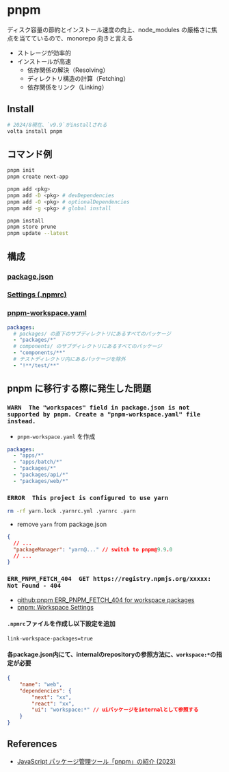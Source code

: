 # pnpm

ディスク容量の節約とインストール速度の向上、node_modules の厳格さに焦点を当てているので、monorepo 向きと言える

- ストレージが効率的
- インストールが高速
  - 依存関係の解決（Resolving）
  - ディレクトリ構造の計算（Fetching）
  - 依存関係をリンク（Linking）

## Install

```sh
# 2024/8現在、`v9.9`がinstallされる
volta install pnpm
```

## コマンド例

```sh
pnpm init
pnpm create next-app

pnpm add <pkg>
pnpm add -D <pkg> # devDependencies
pnpm add -O <pkg> # optionalDependencies
pnpm add -g <pkg> # global install

pnpm install
pnpm store prune
pnpm update --latest
```

## 構成

### [package.json](https://pnpm.io/package_json)

### [Settings (.npmrc)](https://pnpm.io/npmrc)

### [pnpm-workspace.yaml](https://pnpm.io/pnpm-workspace_yaml)

```yaml
packages:
  # packages/ の直下のサブディレクトリにあるすべてのパッケージ
  - "packages/*"
  # components/ のサブディレクトリにあるすべてのパッケージ
  - "components/**"
  # テストディレクトリ内にあるパッケージを除外
  - "!**/test/**"
```

## pnpm に移行する際に発生した問題

### `WARN  The "workspaces" field in package.json is not supported by pnpm. Create a "pnpm-workspace.yaml" file instead.`

- `pnpm-workspace.yaml` を作成

```yaml
packages:
  - "apps/*"
  - "apps/batch/*"
  - "packages/*"
  - "packages/api/*"
  - "packages/web/*"
```

### `ERROR  This project is configured to use yarn`

```sh
rm -rf yarn.lock .yarnrc.yml .yarnrc .yarn
```

- remove `yarn` from package.json

```json
{
  // ...
  "packageManager": "yarn@..." // switch to pnpm@9.9.0
  // ...
}
```

### `ERR_PNPM_FETCH_404  GET https://registry.npmjs.org/xxxxx: Not Found - 404`

- [github:pnpm ERR_PNPM_FETCH_404 for workspace packages](https://github.com/pnpm/pnpm/issues/8036)
- [pnpm: Workspace Settings](https://pnpm.io/npmrc#workspace-settings)

#### `.npmrc`ファイルを作成し以下設定を追加

```
link-workspace-packages=true
```

#### 各package.json内にて、internalのrepositoryの参照方法に、`workspace:*`の指定が必要

```json
{
    "name": "web",
    "dependencies": {
        "next": "xx",
        "react": "xx",
        "ui": "workspace:*" // uiパッケージをinternalとして参照する
    }
}
```

## References

- [JavaScript パッケージ管理ツール「pnpm」の紹介 (2023)](https://zenn.dev/cloud_ace/articles/articlejs-package-manager-pnpm)
